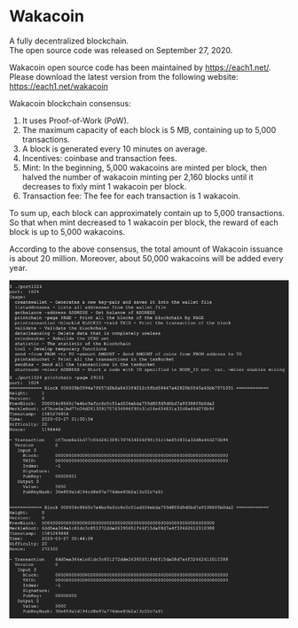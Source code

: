 # Wakacoin
A fully decentralized blockchain.  
The open source code was released on September 27, 2020.  
  
Wakacoin open source code has been maintained by https://each1.net/. Please download the latest version from the following website: https://each1.net/wakacoin  
  
Wakacoin blockchain consensus:  
1. It uses Proof-of-Work (PoW).  
2. The maximum capacity of each block is 5 MB, containing up to 5,000 transactions.  
3. A block is generated every 10 minutes on average.  
4. Incentives: coinbase and transaction fees.  
5. Mint: In the beginning, 5,000 wakacoins are minted per block, then halved the number of wakacoin minting per 2,160 blocks until it decreases to fixly mint 1 wakacoin per block.  
6. Transaction fee: The fee for each transaction is 1 wakacoin.  
  
To sum up, each block can approximately contain up to 5,000 transactions. So that when mint decreased to 1 wakacoin per block, the reward of each block is up to 5,000 wakacoins.  
  
According to the above consensus, the total amount of Wakacoin issuance is about 20 million. Moreover, about 50,000 wakacoins will be added every year.  


![image](https://raw.githubusercontent.com/wakacoin/blockchain/master/ScreenShot.png)
